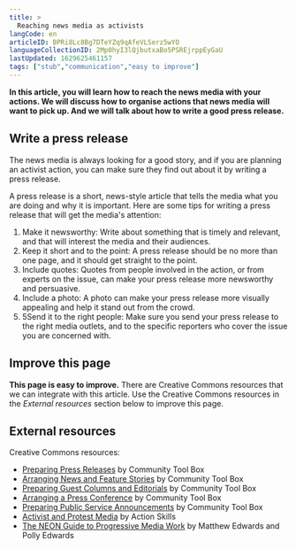 ```yaml
---
title: >
  Reaching news media as activists
langCode: en
articleID: BPRi8Lc8Bg7DTeYZq9qAfeVLSerz5wYO
languageCollectionID: 2Mp0hyI3lQjbutxaBo5PSREjrppEyGaU
lastUpdated: 1629625461157
tags: ["stub","communication","easy to improve"]
---
```


**In this article, you will learn how to reach the news media with your actions. We will discuss how to organise actions that news media will want to pick up. And we will talk about how to write a good press release.**

## Write a press release

The news media is always looking for a good story, and if you are planning an activist action, you can make sure they find out about it by writing a press release.

A press release is a short, news-style article that tells the media what you are doing and why it is important. Here are some tips for writing a press release that will get the media's attention:

1.  Make it newsworthy: Write about something that is timely and relevant, and that will interest the media and their audiences.
2.  Keep it short and to the point: A press release should be no more than one page, and it should get straight to the point.
3.  Include quotes: Quotes from people involved in the action, or from experts on the issue, can make your press release more newsworthy and persuasive.
4.  Include a photo: A photo can make your press release more visually appealing and help it stand out from the crowd.
5.  5Send it to the right people: Make sure you send your press release to the right media outlets, and to the specific reporters who cover the issue you are concerned with.

## Improve this page

**This page is easy to improve.** There are Creative Commons resources that we can integrate with this article. Use the Creative Commons resources in the _External resources_ section below to improve this page.

## External resources

Creative Commons resources:

-   [Preparing Press Releases](https://ctb.ku.edu/en/table-of-contents/participation/promoting-interest/press-releases/main) by Community Tool Box
-   [Arranging News and Feature Stories](https://ctb.ku.edu/en/table-of-contents/participation/promoting-interest/news-feature-stories/main) by Community Tool Box
-   [Preparing Guest Columns and Editorials](https://ctb.ku.edu/en/table-of-contents/participation/promoting-interest/guest-columns-editorials/main) by Community Tool Box
-   [Arranging a Press Conference](https://ctb.ku.edu/en/table-of-contents/participation/promoting-interest/press-conference/main) by Community Tool Box
-   [Preparing Public Service Announcements](https://ctb.ku.edu/en/community-tool-box-toc/promoting-interest-and-participation-initiatives/chapter-6-promoting-inter-25) by Community Tool Box
-   [Activist and Protest Media](https://actionskills.co/resources/activist-media/) by Action Skills
-   [The NEON Guide to Progressive Media Work](https://commonslibrary.org/the-neon-guide-to-progressive-media-work/) by Matthew Edwards and Polly Edwards